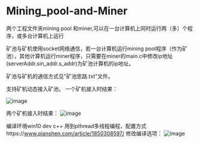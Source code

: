 # Mining_pool-and-Miner
 两个工程文件夹mining pool 和miner,可以在一台计算机上同时运行两（多）个程序，或多台计算机上运行
 
 矿池与矿机使用socket网络通信，若一台计算机运行mining pool程序（作为矿池），其他计算机运行miner程序，只需要在miner的main.c中修改ip地址(serverAddr.sin_addr.s_addr)为矿池计算机的ip地址。
 
 矿池与矿机的通信方式见"矿池思路.txt"文件。
 
 支持矿机动态接入矿池。
一个矿机接入时结果：

![image](https://user-images.githubusercontent.com/69345371/115651824-8e06dd80-a35e-11eb-9bb3-269b8077fddf.png)

两个矿机接入时结果：
![image](https://user-images.githubusercontent.com/69345371/115651859-a2e37100-a35e-11eb-9e3e-cc64f648437f.png)

编译环境win10 dev c++ 
用到pthread多线程编程，配置方式https://www.pianshen.com/article/1850308597/
修改编译选项：
![image](https://user-images.githubusercontent.com/69345371/115651712-4a13d880-a35e-11eb-917a-685f44cceca3.png)
